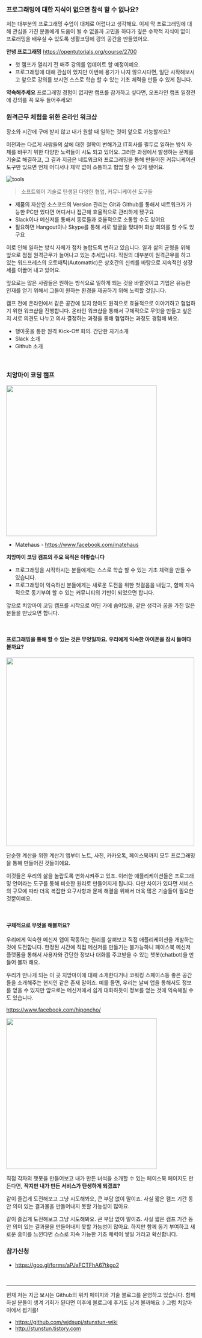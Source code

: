 ### 프로그래밍에 대한 지식이 없으면 참석 할 수 없나요?

 저는 대부분의 프로그래밍 수업이 대체로 어렵다고 생각해요. 이제 막 프로그래밍에 대해 관심을 가진 분들에게 도움이 될 수 없을까 고민을 하다가 깊은 수학적 지식이 없이 프로래밍을 배우실 수 있도록 생활코딩에 강의 공간을 만들었어요.   

**안녕 프로그래밍**
https://opentutorials.org/course/2700

- 첫 캠프가 열리기 전 매주 강의를 업데이트 할 예정이예요.
- 프로그래밍에 대해 관심이 있지만 이번에 용기가 나지 않으시다면, 일단 시작해보시고 앞으로 강의를 보시면 스스로 학습 할 수 있는 기초 체력을 만들 수 있게 됩니다.

**약속해주세요**
프로그래밍 경험이 없지만 캠프를 참가하고 싶다면, 오프라인 캠프 일정전에 강의를 꼭 모두 들어주세요!

### 원격근무 체험을 위한 온라인 워크샵

장소와 시간에 구애 받지 않고 내가 원할 때 일하는 것이 앞으로 가능할까요? 

이전과는 다르게 사람들의 삶에 대한 철학이 변해가고 IT회사를 필두로 일하는 방식 자체를 바꾸기 위한 다양한 노력들이 시도 되고 있어요. 그러한 과정에서 발생하는 문제를 기술로 해결하고, 그 결과 지금은 네트워크와 프로그래밍을 통해 만들어진 커뮤니케이션 도구만 있으면 언제 어디서나 제약 없이 소통하고 협업 할 수 있게 됐어요.
 
![tools](http://image.toast.com/aaaaahq/resources/remote-works.png)

> 소프트웨어 기술로 탄생된 다양한 협업, 커뮤니케이션 도구들

- 제품의 자산인 소스코드의 Version 관리는 Git과 Github를 통해서 네트워크가 가능한 PC만 있다면 어디서나 접근해 효율적으로 관리하게 됐구요
- Slack이나 메신저를 통해서 동료들과 효율적으로 소통할 수도 있어요
- 필요하면 Hangout이나 Skype를 통해 서로 얼굴을 맞대며 화상 회의를 할 수도 있구요

이로 인해 일하는 방식 자체가 점차 놀랍도록 변하고 있습니다. 일과 삶의 균형을 위해 앞으로 점점 원격근무가 늘어나고 있는 추세입니다. 직원의 대부분이 원격근무를 하고 있는 워드프레스의 오토매틱(Automattic)은 상호간의 신뢰를 바탕으로 지속적인 성장세를 이끌어 내고 있어요.

 앞으로는 많은 사람들은 원하는 방식으로 일하게 되는 것을 바랄것이고 기업은 유능한 인재를 얻기 위해서 그들이 원하는 환경을 제공하기 위해 노력할 것입니다.

캠프 전에 온라인에서 같은 공간에 있지 않아도 원격으로 효율적으로 이야기하고 협업하기 위한 워크샵을 진행합니다. 온라인 워크샵을 통해서 구체적으로 무엇을 만들고 싶은지 서로 의견도 나누고 의사 결정하는 과정을 통해 협업하는 과정도 경험해 봐요.

- 행아웃을 통한 원격 Kick-Off 회의. 간단한 자기소개
- Slack 소개 
- Github 소개

<br>

### 치앙마이 코딩 캠프 

<img src='http://image.toast.com/aaaaahq/chiangmai-codecamp.jpg' width='400' />

- Matehaus - https://www.facebook.com/matehaus

**치앙마이 코딩 캠프의 주요 목적은 이렇습니다**
- 프로그래밍을 시작하시는 분들에게는 스스로 학습 할 수 있는 기초 체력을 만들 수 있습니다.
- 프로그래밍이 익숙하신 분들에게는 새로운 도전을 위한 첫걸음을 내딛고, 함께 지속적으로 동기부여 할 수 있는 커뮤니티의 기반이 되었으면 합니다.

앞으로 치앙마이 코딩 캠프를 시작으로 어딘 가에 숨어있을, 같은 생각과 꿈을 가진 많은 분들을 만났으면 합니다.

<br>

#### 프로그래밍을 통해 할 수 있는 것은 무엇일까요. 우리에게 익숙한 아이폰을 잠시 들여다볼까요?

<img src="http://image.toast.com/aaaaahq/apps.png" width="500">

단순한 계산을 위한 계산기 앱부터 노트, 사진, 카카오톡, 페이스북까지 모두 프로그래밍을 통해 만들어진 것들이에요. 

이것들은 우리의 삶을 놀랍도록 변화시켜주고 있죠. 이러한 애플리케이션들은 프로그래밍 언어라는 도구를 통해 비슷한 원리로 만들어지게 됩니다. 다만 차이가 있다면 서비스의 규모에 따라 더욱 복잡한 요구사항과 문제 해결을 위해서 더욱 많은 기술들이 필요한 것뿐이예요.

<br>

#### 구체적으로 무엇을 해볼까요?

우리에게 익숙한 메신저 앱이 작동하는 원리를 살펴보고 직접 애플리케이션을 개발하는 것에 도전합니다. 한정된 시간에 직접 메신저를 만들기는 불가능하니 페이스북 메신저 플랫폼을 통해서 사용자와 간단한 정보나 대화를 주고받을 수 있는 챗봇(chatbot)을 만들어 볼까 해요.

우리가 만나게 되는 이 곳 치앙마이에 대해 소개한다거나 코워킹 스페이스등 좋은 공간들을 소개해주는 현지인 같은 존재 말이죠. 예를 들면, 우리는 날씨 앱을 통해서도 정보를 얻을 수 있지만 앞으로는 메신저에서 쉽게 대화하듯이 정보를 얻는 것에 익숙해질 수도 있습니다.

https://www.facebook.com/hiponcho/

<img src="http://image.toast.com/aaaaahq/FullSizeRender.jpg" width="400">

직접 각자의 챗봇을 만들어보고 내가 만든 녀석을 소개할 수 있는 페이스북 페이지도 만든다면, **작지만 내가 만든 서비스가 탄생하게 되겠죠?**

같이 즐겁게 도전해보고 그냥 시도해봐요, 큰 부담 없이 말이죠. 사실 짧은 캠프 기간 동안 의미 있는 결과물을 만들어내지 못할 가능성이 많아요. 

같이 즐겁게 도전해보고 그냥 시도해봐요. 큰 부담 없이 말이죠. 사실 짧은 캠프 기간 동안 의미 있는 결과물을 만들어내지 못할 가능성이 많아요. 하지만 함께 동기 부여하고 새로운 흥미를 느낀다면 스스로 지속 가능한 기초 체력이 쌓일 거라고 확신합니다.

### 참가신청
- https://goo.gl/forms/aPJxFCTFhA67tkgo2

<br>

---

현재 저는 지금 보시는 Github의 위키 페이지와 기술 블로그를 운영하고 있습니다. 함께 하실 분들이 생겨 기회가 된다면 이후에 블로그에 후기도 남겨 볼까해요 :) 그럼 치앙마이에서 뵙기를! 

- https://github.com/wjdsupj/stunstun-wiki
- http://stunstun.tistory.com
